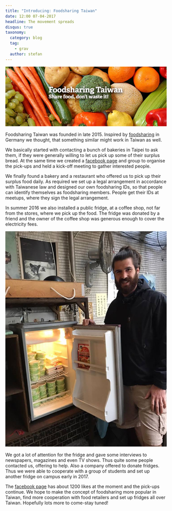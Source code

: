 ```yaml
---
title: "Introducing: Foodsharing Taiwan"
date: 12:00 07-04-2017
headline: The movement spreads
disqus: true
taxonomy:
  category: blog
  tag:
    - grav
  author: stefan
---
```

![](/images/fstaiwan.jpg)

Foodsharing Taiwan was founded in late 2015. Inspired by [foodsharing](https://foodsharing.de) in Germany we thought, that something similar might work in Taiwan as well.

We basically started with contacting a bunch of bakeries in Taipei to ask them, if they were generally willing to let us pick up some of their surplus bread. At the same time we created a [facebook page](https://www.facebook.com/foodsharingtaiwan/) and group to organise the pick-ups and held a kick-off meeting to gather interested people.

We finally found a bakery and a restaurant who offered us to pick up their surplus food daily. As required we set up a legal arrangement in accordance with Taiwanese law and designed our own foodsharing IDs, so that people can identify themselves as foodsharing members. People get their IDs at meetups, where they sign the legal arrangement.

In summer 2016 we also installed a public fridge, at a coffee shop, not far from the stores, where we pick up the food. The fridge was donated by a friend and the owner of the coffee shop was generous enough to cover the electricity fees.

![](/images/Foodhub1.jpg)

We got a lot of attention for the fridge and gave some interviews to newspapers, magazines and even TV shows. Thus quite some people contacted us, offering to help. Also a company offered to donate fridges. Thus we were able to cooperate with a group of students and set up another fridge on campus early in 2017.

The [facebook page](https://www.facebook.com/foodsharingtaiwan/) has about 1200 likes at the moment and the pick-ups continue. We hope to make the concept of foodsharing more popular in Taiwan, find more cooperation with food retailers and set up fridges all over Taiwan. Hopefully lots more to come-stay tuned!